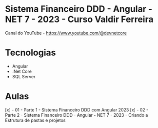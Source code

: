 # Sistema Financeiro DDD - Angular - NET 7 - 2023 - Curso Valdir Ferreira
Canal do YouTube - https://www.youtube.com/@devnetcore


# Tecnologias

- Angular
- .Net Core
- SQL Server

# Aulas
[x] - 01 - Parte 1 - Sistema Financeiro DDD com Angular 2023
[x] - 02 - Parte 2 - Sistema Financeiro DDD - Angular - NET 7 - 2023 - Criando a Estrutura de pastas e projetos
